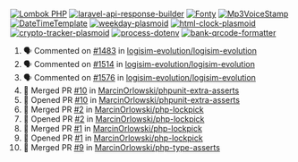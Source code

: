 [![Lombok PHP](https://github-readme-stats.vercel.app/api/pin/?username=MarcinOrlowski&repo=lombok-php&theme=default&hide_border=true&title_color=87c9c3&text_color=62696d&icon_color=636a6d&bg_color=30393e)](https://github.com/MarcinOrlowski/lombok-php)
[![laravel-api-response-builder](https://github-readme-stats.vercel.app/api/pin/?username=MarcinOrlowski&repo=laravel-api-response-builder&theme=default&hide_border=true&title_color=87c9c3&text_color=62696d&icon_color=636a6d&bg_color=30393e)](https://github.com/MarcinOrlowski/laravel-api-response-builder)
[![Fonty](https://github-readme-stats.vercel.app/api/pin/?username=MarcinOrlowski&repo=Fonty&theme=default&hide_border=true&title_color=87c9c3&text_color=62696d&icon_color=636a6d&bg_color=30393e)](https://github.com/MarcinOrlowski/Fonty)
[![Mp3VoiceStamp](https://github-readme-stats.vercel.app/api/pin/?username=MarcinOrlowski&repo=Mp3VoiceStamp&theme=default&hide_border=true&title_color=87c9c3&text_color=62696d&icon_color=636a6d&bg_color=30393e)](https://github.com/MarcinOrlowski/Mp3VoiceStamp)
[![DateTimeTemplate](https://github-readme-stats.vercel.app/api/pin/?username=MarcinOrlowski&repo=DateTimeTemplate&theme=default&hide_border=true&title_color=87c9c3&text_color=62696d&icon_color=636a6d&bg_color=30393e)](https://github.com/MarcinOrlowski/DateTimeTemplate)
[![weekday-plasmoid](https://github-readme-stats.vercel.app/api/pin/?username=MarcinOrlowski&repo=weekday-plasmoid&theme=default&hide_border=true&title_color=87c9c3&text_color=62696d&icon_color=636a6d&bg_color=30393e)](https://github.com/MarcinOrlowski/weekday-plasmoid)
[![html-clock-plasmoid](https://github-readme-stats.vercel.app/api/pin/?username=MarcinOrlowski&repo=html-clock-plasmoid&theme=default&hide_border=true&title_color=87c9c3&text_color=62696d&icon_color=636a6d&bg_color=30393e)](https://github.com/MarcinOrlowski/html-clock-plasmoid)
[![crypto-tracker-plasmoid](https://github-readme-stats.vercel.app/api/pin/?username=MarcinOrlowski&repo=crypto-tracker-plasmoid&theme=default&hide_border=true&title_color=87c9c3&text_color=62696d&icon_color=636a6d&bg_color=30393e)](https://github.com/MarcinOrlowski/crypto-tracker-plasmoid)
[![process-dotenv](https://github-readme-stats.vercel.app/api/pin/?username=MarcinOrlowski&repo=process-dotenv&theme=default&hide_border=true&title_color=87c9c3&text_color=62696d&icon_color=636a6d&bg_color=30393e)](https://github.com/MarcinOrlowski/process-dotenv)
[![bank-qrcode-formatter](https://github-readme-stats.vercel.app/api/pin/?username=MarcinOrlowski&repo=bank-qrcode-formatter&theme=default&hide_border=true&title_color=87c9c3&text_color=62696d&icon_color=636a6d&bg_color=30393e)](https://github.com/MarcinOrlowski/bank-qrcode-formatter)

<!--START_SECTION:activity-->
1. 🗣 Commented on [#1483](https://github.com/logisim-evolution/logisim-evolution/issues/1483) in [logisim-evolution/logisim-evolution](https://github.com/logisim-evolution/logisim-evolution)
2. 🗣 Commented on [#1514](https://github.com/logisim-evolution/logisim-evolution/issues/1514) in [logisim-evolution/logisim-evolution](https://github.com/logisim-evolution/logisim-evolution)
3. 🗣 Commented on [#1576](https://github.com/logisim-evolution/logisim-evolution/issues/1576) in [logisim-evolution/logisim-evolution](https://github.com/logisim-evolution/logisim-evolution)
4. 🎉 Merged PR [#10](https://github.com/MarcinOrlowski/phpunit-extra-asserts/pull/10) in [MarcinOrlowski/phpunit-extra-asserts](https://github.com/MarcinOrlowski/phpunit-extra-asserts)
5. 💪 Opened PR [#10](https://github.com/MarcinOrlowski/phpunit-extra-asserts/pull/10) in [MarcinOrlowski/phpunit-extra-asserts](https://github.com/MarcinOrlowski/phpunit-extra-asserts)
6. 🎉 Merged PR [#2](https://github.com/MarcinOrlowski/php-lockpick/pull/2) in [MarcinOrlowski/php-lockpick](https://github.com/MarcinOrlowski/php-lockpick)
7. 💪 Opened PR [#2](https://github.com/MarcinOrlowski/php-lockpick/pull/2) in [MarcinOrlowski/php-lockpick](https://github.com/MarcinOrlowski/php-lockpick)
8. 🎉 Merged PR [#1](https://github.com/MarcinOrlowski/php-lockpick/pull/1) in [MarcinOrlowski/php-lockpick](https://github.com/MarcinOrlowski/php-lockpick)
9. 💪 Opened PR [#1](https://github.com/MarcinOrlowski/php-lockpick/pull/1) in [MarcinOrlowski/php-lockpick](https://github.com/MarcinOrlowski/php-lockpick)
10. 🎉 Merged PR [#9](https://github.com/MarcinOrlowski/php-type-asserts/pull/9) in [MarcinOrlowski/php-type-asserts](https://github.com/MarcinOrlowski/php-type-asserts)
<!--END_SECTION:activity-->
